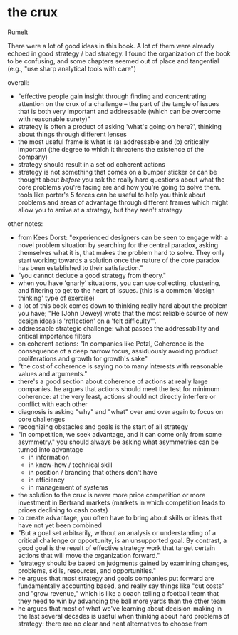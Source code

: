 # the crux
Rumelt

There were a lot of good ideas in this book. A lot of them were already echoed in good strategy / bad strategy. I found the organization of the book to be confusing, and some chapters seemed out of place and tangential (e.g., "use sharp analytical tools with care")

overall:
- "effective people gain insight through finding and concentrating attention on the crux of a challenge – the part of the tangle of issues that is both very important and addressable (which can be overcome with reasonable surety)"
- strategy is often a product of asking 'what's going on here?', thinking about things through different lenses
- the most useful frame is what is (a) addressable and (b) critically important (the degree to which it threatens the existence of the company)
- strategy should result in a set od coherent actions
- strategy is not something that comes on a bumper sticker or can be thought about _before_ you ask the really hard questions about what the core problems you're facing are and how you're going to solve them. tools like porter's 5 forces can be useful to help you think about problems and areas of advantage through different frames which might allow you to arrive at a strategy, but they aren't strategy


other notes:
- from Kees Dorst: "experienced designers can be seen to engage with a novel problem situation by searching for the central paradox, asking themselves what it is, that makes the problem hard to solve. They only start working towards a solution once the nature of the core paradox has been established to their satisfaction."
- "you cannot deduce a good strategy from theory."
- when you have 'gnarly' situations, you can use collecting, clustering, and filtering to get to the heart of issues. (this is a common 'design thinking' type of exercise)
- a lot of this book comes down to thinking really hard about the problem you have; "He [John Dewey] wrote that the most reliable source of new design ideas is 'reflection' on a 'felt difficulty'". 
- addressable strategic challenge: what passes the addressability and critical importance filters
- on coherent actions: "In companies like Petzl, Coherence is the consequence of a deep narrow focus, assiduously avoiding product proliferations and growth for growth's sake"
- "the cost of coherence is saying no to many interests with reasonable values and arguments."
- there's a good section about coherence of actions at really large companies. he argues that actions should meet the test for minimum coherence: at the very least, actions should not directly interfere or conflict with each other
- diagnosis is asking "why" and "what" over and over again to focus on core challenges
- recognizing obstacles and goals is the start of all strategy 
- "in competition, we seek advantage, and it can come only from some asymmetry." you should always be asking what asymmetries can be turned into advantage
  - in information
  - in know-how / technical skill
  - in position / branding that others don't have
  - in efficiency
  - in management of systems 
- the solution to the crux is never more price competition or more investment in Bertrand markets (markets in which competition leads to prices declining to cash costs)
- to create advantage, you often have to bring about skills or ideas that have not yet been combined
- "But a goal set arbitrarily, without an analysis or understanding of a critical challenge or opportunity, is an unsupported goal. By contrast, a good goal is the result of effective strategy work that target certain actions that will move the organization forward."
- "strategy should be based on judgments gained by examining changes, problems, skills, resources, and opportunities." 
- he argues that most strategy and goals companies put forward are fundamentally accounting based, and really say things like "cut costs" and "grow revenue," which is like a coach telling a football team that they need to win by advancing the ball more yards than the other team
- he argues that most of what we've learning about decision-making in the last several decades is useful when thinking about hard problems of strategy: there are no clear and neat alternatives to choose from